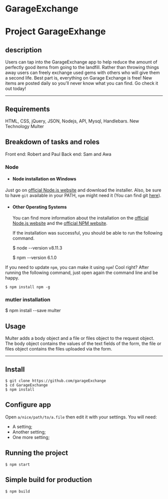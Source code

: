 # GarageExchange
# Project GarageExhange

## description
Users can tap into the GarageExchange app to help reduce the amount of perfectly good items from going to the landfill. Rather than throwing things away users can freely exchange used gems with others who will give them a second life. Best part is, everything on Garage Exchange is free! New items are posted daily so you’ll never know what you can find. Go check it out today!

---
## Requirements
HTML, CSS, jQuery, JSON, Nodejs, API, Mysql, Handlebars.
New Technology
Multer
## Breakdown of tasks and roles
Front end: Robert and Paul
Back end: Sam and Awa

### Node
- #### Node installation on Windows

 Just go on [official Node.js website](https://nodejs.org/) and download the installer.
Also, be sure to have `git` available in your PATH, `npm` might need it (You can find git [here](https://git-scm.com/)).


- #### Other Operating Systems
  You can find more information about the installation on the [official Node.js website](https://nodejs.org/) and the [official NPM website](https://npmjs.org/).

  If the installation was successful, you should be able to run the following command.

    $ node --version
    v8.11.3

    $ npm --version
    6.1.0

If you need to update `npm`, you can make it using `npm`! Cool right? After running the following command, just open again the command line and be happy.

    $ npm install npm -g

###
### mutler installation
 $ npm install --save multer
## Usage
Multer adds a body object and a file or files object to the request object. The body object contains the values of the text fields of the form, the file or files object contains the files uploaded via the form.
  
---

## Install

    $ git clone https://github.com/garageExchange
    $ cd GarageExchange
    $ npm install

## Configure app

Open `a/nice/path/to/a.file` then edit it with your settings. You will need:

- A setting;
- Another setting;
- One more setting;

## Running the project

    $ npm start

## Simple build for production

    $ npm build